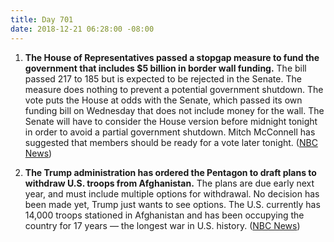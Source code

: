 ```yaml
---
title: Day 701
date: 2018-12-21 06:28:00 -08:00
---
```


1. **The House of Representatives passed a stopgap measure to fund the government that includes $5 billion in border wall funding.** The bill passed 217 to 185 but is expected to be rejected in the Senate. The measure does nothing to prevent a potential government shutdown. The vote puts the House at odds with the Senate, which passed its own funding bill on Wednesday that does not include money for the wall. The Senate will have to consider the House version before midnight tonight in order to avoid a partial government shutdown. Mitch McConnell has suggested that members should be ready for a vote later tonight. ([NBC News](https://www.nbcnews.com/politics/congress/house-passes-stopgap-funding-bill-5-billion-trump-s-border-n950666))

2. **The Trump administration has ordered the Pentagon to draft plans to withdraw U.S. troops from Afghanistan.** The plans are due early next year, and must include multiple options for withdrawal. No decision has been made yet, Trump just wants to see options. The U.S. currently has 14,000 troops stationed in Afghanistan and has been occupying the country for 17 years — the longest war in U.S. history. ([NBC News](https://www.nbcnews.com/news/military/white-house-has-asked-pentagon-draw-plans-afghanistan-troop-withdrawal-n950591))